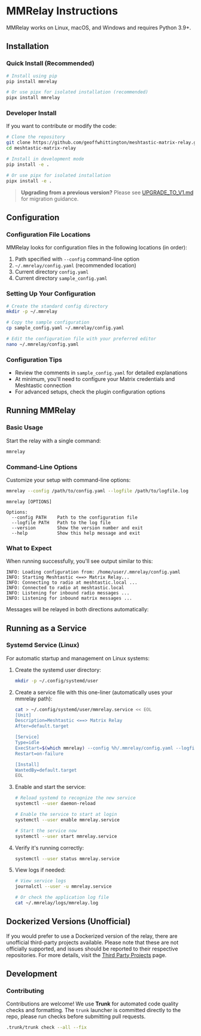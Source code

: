 # MMRelay Instructions

MMRelay works on Linux, macOS, and Windows and requires Python 3.9+.

## Installation

### Quick Install (Recommended)

```bash
# Install using pip
pip install mmrelay

# Or use pipx for isolated installation (recommended)
pipx install mmrelay
```

### Developer Install

If you want to contribute or modify the code:

```bash
# Clone the repository
git clone https://github.com/geoffwhittington/meshtastic-matrix-relay.git
cd meshtastic-matrix-relay

# Install in development mode
pip install -e .

# Or use pipx for isolated installation
pipx install -e .
```

> **Upgrading from a previous version?** Please see [UPGRADE_TO_V1.md](UPGRADE_TO_V1.md) for migration guidance.

## Configuration

### Configuration File Locations

MMRelay looks for configuration files in the following locations (in order):

1. Path specified with `--config` command-line option
2. `~/.mmrelay/config.yaml` (recommended location)
3. Current directory `config.yaml`
4. Current directory `sample_config.yaml`

### Setting Up Your Configuration

```bash
# Create the standard config directory
mkdir -p ~/.mmrelay

# Copy the sample configuration
cp sample_config.yaml ~/.mmrelay/config.yaml

# Edit the configuration file with your preferred editor
nano ~/.mmrelay/config.yaml
```

### Configuration Tips

- Review the comments in `sample_config.yaml` for detailed explanations
- At minimum, you'll need to configure your Matrix credentials and Meshtastic connection
- For advanced setups, check the plugin configuration options

## Running MMRelay

### Basic Usage

Start the relay with a single command:

```bash
mmrelay
```

### Command-Line Options

Customize your setup with command-line options:

```bash
mmrelay --config /path/to/config.yaml --logfile /path/to/logfile.log
```

```
mmrelay [OPTIONS]

Options:
  --config PATH    Path to the configuration file
  --logfile PATH   Path to the log file
  --version        Show the version number and exit
  --help           Show this help message and exit
```

### What to Expect

When running successfully, you'll see output similar to this:

```
INFO: Loading configuration from: /home/user/.mmrelay/config.yaml
INFO: Starting Meshtastic <==> Matrix Relay...
INFO: Connecting to radio at meshtastic.local ...
INFO: Connected to radio at meshtastic.local
INFO: Listening for inbound radio messages ...
INFO: Listening for inbound matrix messages ...
```

Messages will be relayed in both directions automatically:

## Running as a Service

### Systemd Service (Linux)

For automatic startup and management on Linux systems:

1. Create the systemd user directory:
   ```bash
   mkdir -p ~/.config/systemd/user
   ```

2. Create a service file with this one-liner (automatically uses your mmrelay path):
   ```bash
   cat > ~/.config/systemd/user/mmrelay.service << EOL
   [Unit]
   Description=Meshtastic <==> Matrix Relay
   After=default.target

   [Service]
   Type=idle
   ExecStart=$(which mmrelay) --config %h/.mmrelay/config.yaml --logfile %h/.mmrelay/logs/mmrelay.log
   Restart=on-failure

   [Install]
   WantedBy=default.target
   EOL
   ```

3. Enable and start the service:
   ```bash
   # Reload systemd to recognize the new service
   systemctl --user daemon-reload

   # Enable the service to start at login
   systemctl --user enable mmrelay.service

   # Start the service now
   systemctl --user start mmrelay.service
   ```

4. Verify it's running correctly:
   ```bash
   systemctl --user status mmrelay.service
   ```

5. View logs if needed:
   ```bash
   # View service logs
   journalctl --user -u mmrelay.service

   # Or check the application log file
   cat ~/.mmrelay/logs/mmrelay.log
   ```

## Dockerized Versions (Unofficial)

If you would prefer to use a Dockerized version of the relay, there are unofficial third-party projects available. Please note that these are not officially supported, and issues should be reported to their respective repositories. For more details, visit the [Third Party Projects](https://github.com/geoffwhittington/meshtastic-matrix-relay/wiki/Third-Party-Projects) page.

## Development

### Contributing

Contributions are welcome! We use **Trunk** for automated code quality checks and formatting. The `trunk` launcher is committed directly to the repo, please run checks before submitting pull requests.

```bash
.trunk/trunk check --all --fix
```
